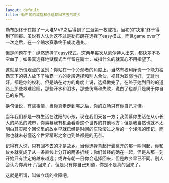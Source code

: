 ```yaml
---
layout: default
title: 勒布朗的戒指和永远都回不去的故乡
---
```


勒布朗终于在攒了一大堆MVP之后得到了生涯第一枚戒指。当初的“决定”终于得到了回报。虽说有人认为这不过是勒布朗在选择了easy模式，而且game over了一次之后，在一个缩水赛季终于成功通关。

但是问题在于：纵然选择了easy模式，这两年每次从凯尔特人出来，都快差不多空血了；如果真选择地狱模式当年留在骑士，戒指什么的就真心不用指望了。

这就是所谓观点的区别：你站在一个旁观者的角度上，当然有权利斥责一个能力独霸天下的男人放下了独霸一方的身段选择和别人合伙，视其为软弱也好，无耻也好，都是你的权利。但是站在对方的角度上说，选择做完了，在终于达到目的的道路上那些艰难险阻，那些汗水和泪水，那些伤痛和失败，说白了也都只是属于你自己的东西。

换句话说，有些事情，当你真走走到哪之后，你的立场只有你自己才懂。

当年我们都是一群生活在沈阳的小孩，现在我们天各一方；我羡慕你生活在从小长大的熟悉的城市，你羡慕我有机会看看这个世界的其他地方；但是我当然也就不太明白其实那个回忆里的故乡早就已经是时间的车轮滚过之后的一个浅浅的印记，而你也就未必懂这个世界精彩之余也到处都是的无奈。

记得有人说，只有回不去的才是故乡。当你选择背起行囊离开的那一瞬间起，你和故乡就变成了从一条直线上分开的两条折线：你们曾经的确在一起，但是从那一刻开始只有注定的越来越远；或许有朝一日你会选择回来，但是故乡早已不同。别人会认为你离开了/回来了，但是只有你自己知道，你是不是真的回来了。

这就是所谓，叫做立场的业障吧。